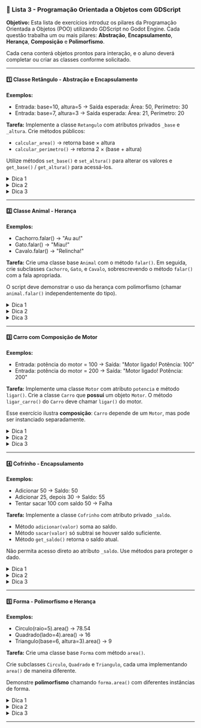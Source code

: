 ### 📘 **Lista 3 - Programação Orientada a Objetos com GDScript**

**Objetivo:**
Esta lista de exercícios introduz os pilares da Programação Orientada a Objetos (POO) utilizando GDScript no Godot Engine. Cada questão trabalha um ou mais pilares: **Abstração**, **Encapsulamento**, **Herança**, **Composição** e **Polimorfismo**.

Cada cena conterá objetos prontos para interação, e o aluno deverá completar ou criar as classes conforme solicitado.

---

#### **1️⃣ Classe Retângulo - Abstração e Encapsulamento**

**Exemplos:**

* Entrada: base=10, altura=5 → Saída esperada: Área: 50, Perímetro: 30
* Entrada: base=7, altura=3 → Saída esperada: Área: 21, Perímetro: 20

**Tarefa:**
Implemente a classe `Retangulo` com atributos privados `_base` e `_altura`. Crie métodos públicos:

* `calcular_area()` → retorna base × altura
* `calcular_perimetro()` → retorna 2 × (base + altura)

Utilize métodos `set_base()` e `set_altura()` para alterar os valores e `get_base()` / `get_altura()` para acessá-los.

<details> <summary>Dica 1</b></font></summary> Use prefixo `_` para variáveis privadas, por convenção. </details>
<details> <summary>Dica 2</b></font></summary> Métodos `get_` e `set_` ajudam a controlar o acesso aos atributos. </details>
<details> <summary>Dica 3</b></font></summary> A classe deve representar o conceito de forma abstrata, com lógica interna protegida. </details>

---

#### **2️⃣ Classe Animal - Herança**

**Exemplos:**

* Cachorro.falar() → "Au au!"
* Gato.falar() → "Miau!"
* Cavalo.falar() → "Relincha!"

**Tarefa:**
Crie uma classe base `Animal` com o método `falar()`. Em seguida, crie subclasses `Cachorro`, `Gato`, e `Cavalo`, sobrescrevendo o método `falar()` com a fala apropriada.

O script deve demonstrar o uso da herança com polimorfismo (chamar `animal.falar()` independentemente do tipo).

<details> <summary>Dica 1</b></font></summary> Use `extends` para herdar de outra classe. </details>
<details> <summary>Dica 2</b></font></summary> O método `falar()` deve ser sobrescrito em cada subclasse. </details>
<details> <summary>Dica 3</b></font></summary> A herança permite compartilhar comportamento comum e especializar o necessário. </details>

---

#### **3️⃣ Carro com Composição de Motor**

**Exemplos:**

* Entrada: potência do motor = 100 → Saída: "Motor ligado! Potência: 100"
* Entrada: potência do motor = 200 → Saída: "Motor ligado! Potência: 200"

**Tarefa:**
Implemente uma classe `Motor` com atributo `potencia` e método `ligar()`. Crie a classe `Carro` que **possui** um objeto `Motor`. O método `ligar_carro()` do `Carro` deve chamar `ligar()` do motor.

Esse exercício ilustra **composição**: `Carro` depende de um `Motor`, mas pode ser instanciado separadamente.

<details> <summary>Dica 1</b></font></summary> Crie o `Motor` dentro do `Carro` usando `var motor = Motor.new()` </details>
<details> <summary>Dica 2</b></font></summary> A composição representa uma relação "tem-um". </details>
<details> <summary>Dica 3</b></font></summary> O motor deve ser uma classe separada e reutilizável. </details>

---

#### **4️⃣ Cofrinho - Encapsulamento**

**Exemplos:**

* Adicionar 50 → Saldo: 50
* Adicionar 25, depois 30 → Saldo: 55
* Tentar sacar 100 com saldo 50 → Falha

**Tarefa:**
Implemente a classe `Cofrinho` com atributo privado `_saldo`.

* Método `adicionar(valor)` soma ao saldo.
* Método `sacar(valor)` só subtrai se houver saldo suficiente.
* Método `get_saldo()` retorna o saldo atual.

Não permita acesso direto ao atributo `_saldo`. Use métodos para proteger o dado.

<details> <summary>Dica 1</b></font></summary> Valide a entrada no método `sacar()` para evitar saldo negativo. </details>
<details> <summary>Dica 2</b></font></summary> O encapsulamento evita que valores sejam alterados diretamente. </details>
<details> <summary>Dica 3</b></font></summary> Mantenha o `_saldo` como privado e use `get_` e `set_` com controle interno. </details>

---

#### **5️⃣ Forma - Polimorfismo e Herança**

**Exemplos:**

* Circulo(raio=5).area() → 78.54
* Quadrado(lado=4).area() → 16
* Triangulo(base=6, altura=3).area() → 9

**Tarefa:**
Crie uma classe base `Forma` com método `area()`.

Crie subclasses `Circulo`, `Quadrado` e `Triangulo`, cada uma implementando `area()` de maneira diferente.

Demonstre **polimorfismo** chamando `forma.area()` com diferentes instâncias de forma.

<details> <summary>Dica 1</b></font></summary> O método `area()` deve ser declarado na superclasse e sobrescrito nas subclasses. </details>
<details> <summary>Dica 2</b></font></summary> Use `Forma` como tipo base e substitua pelo comportamento da subclasse. </details>
<details> <summary>Dica 3</b></font></summary> O polimorfismo permite tratar diferentes objetos de forma uniforme. </details>

---

